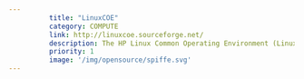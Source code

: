 ```yaml
---
          title: "LinuxCOE"
          category: COMPUTE
          link: http://linuxcoe.sourceforge.net/
          description: The HP Linux Common Operating Environment (LinuxCOE) is a global engineering program which facilitates provisioning and lifecycle support of Linux systems.
          priority: 1
          image: '/img/opensource/spiffe.svg'
---
```

          